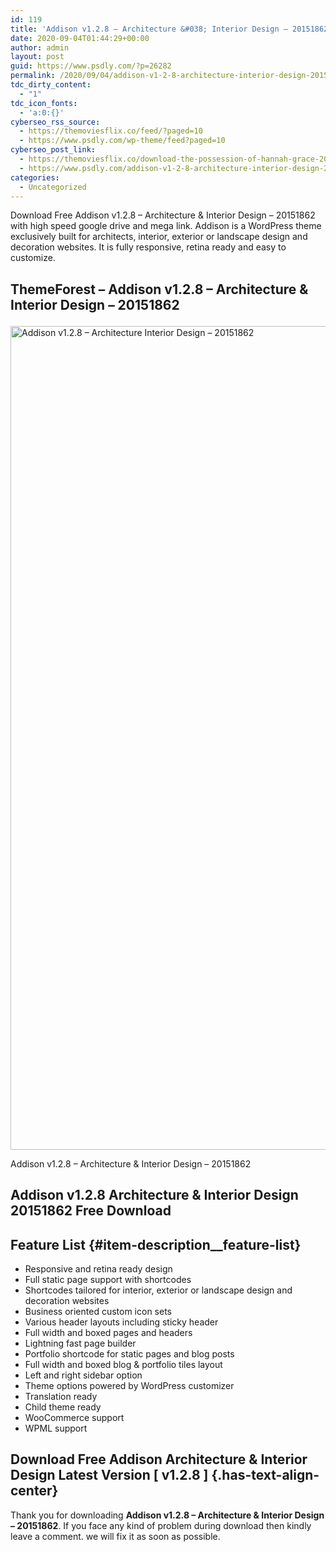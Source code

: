 ```yaml
---
id: 119
title: 'Addison v1.2.8 – Architecture &#038; Interior Design – 20151862'
date: 2020-09-04T01:44:29+00:00
author: admin
layout: post
guid: https://www.psdly.com/?p=26282
permalink: /2020/09/04/addison-v1-2-8-architecture-interior-design-20151862/
tdc_dirty_content:
  - "1"
tdc_icon_fonts:
  - 'a:0:{}'
cyberseo_rss_source:
  - https://themoviesflix.co/feed/?paged=10
  - https://www.psdly.com/wp-theme/feed?paged=10
cyberseo_post_link:
  - https://themoviesflix.co/download-the-possession-of-hannah-grace-2018-hindi-480p-720p-1080p/
  - https://www.psdly.com/addison-v1-2-8-architecture-interior-design-20151862
categories:
  - Uncategorized
---
```

Download Free Addison v1.2.8 – Architecture & Interior Design – 20151862 with high speed google drive and mega link. Addison is a WordPress theme exclusively built for architects, interior, exterior or landscape design and decoration websites. It is fully responsive, retina ready and easy to customize.

## **ThemeForest – Addison v1.2.8 – Architecture & Interior Design – 20151862**<figure class="wp-block-image size-large is-resized">

<img loading="lazy" src="https://i2.wp.com/www.psdly.com/wp-content/uploads/2020/09/Addison-v1.2.8-–-Architecture-Interior-Design-–-20151862.jpg?resize=789%2C1318&ssl=1" alt="Addison v1.2.8 – Architecture Interior Design – 20151862" class="wp-image-26283" width="789" height="1318" srcset="https://i2.wp.com/www.psdly.com/wp-content/uploads/2020/09/Addison-v1.2.8-–-Architecture-Interior-Design-–-20151862.jpg?resize=613%2C1024&ssl=1 613w, https://i2.wp.com/www.psdly.com/wp-content/uploads/2020/09/Addison-v1.2.8-–-Architecture-Interior-Design-–-20151862.jpg?resize=180%2C300&ssl=1 180w, https://i2.wp.com/www.psdly.com/wp-content/uploads/2020/09/Addison-v1.2.8-–-Architecture-Interior-Design-–-20151862.jpg?resize=768%2C1282&ssl=1 768w, https://i2.wp.com/www.psdly.com/wp-content/uploads/2020/09/Addison-v1.2.8-–-Architecture-Interior-Design-–-20151862.jpg?resize=920%2C1536&ssl=1 920w, https://i2.wp.com/www.psdly.com/wp-content/uploads/2020/09/Addison-v1.2.8-–-Architecture-Interior-Design-–-20151862.jpg?resize=750%2C1252&ssl=1 750w, https://i2.wp.com/www.psdly.com/wp-content/uploads/2020/09/Addison-v1.2.8-–-Architecture-Interior-Design-–-20151862.jpg?resize=1140%2C1903&ssl=1 1140w, https://i2.wp.com/www.psdly.com/wp-content/uploads/2020/09/Addison-v1.2.8-–-Architecture-Interior-Design-–-20151862.jpg?w=1200&ssl=1 1200w" sizes="(max-width: 789px) 100vw, 789px" title="Addison v1.2.8 – Architecture & Interior Design – 20151862 2" data-recalc-dims="1" /> <figcaption>Addison v1.2.8 – Architecture & Interior Design – 20151862</figcaption></figure> 

## **Addison v1.2.8 Architecture & Interior Design 20151862 Free Download**

## Feature List {#item-description__feature-list}

  * Responsive and retina ready design
  * Full static page support with shortcodes
  * Shortcodes tailored for interior, exterior or landscape design and decoration websites
  * Business oriented custom icon sets
  * Various header layouts including sticky header
  * Full width and boxed pages and headers
  * Lightning fast page builder
  * Portfolio shortcode for static pages and blog posts
  * Full width and boxed blog & portfolio tiles layout
  * Left and right sidebar option
  * Theme options powered by WordPress customizer
  * Translation ready
  * Child theme ready
  * WooCommerce support
  * WPML support

## **Download Free Addison Architecture & Interior Design Latest Version [ v1.2.8 ]**  {.has-text-align-center}

Thank you for downloading&nbsp;**Addison v1.2.8 – Architecture & Interior Design – 20151862**. If you face any kind of problem during download then kindly leave a comment. we will fix it as soon as possible.
